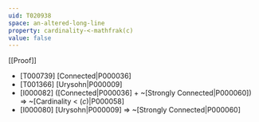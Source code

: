 ```yaml
---
uid: T020938
space: an-altered-long-line
property: cardinality-<-mathfrak(c)
value: false
---
```

[[Proof]]

* [T000739] [Connected|P000036]
* [T001366] [Urysohn|P000009]
* [I000082] ([Connected|P000036] + ~[Strongly Connected|P000060]) => ~[Cardinality < $\mathfrak(c)$|P000058]
* [I000080] [Urysohn|P000009] => ~[Strongly Connected|P000060]

